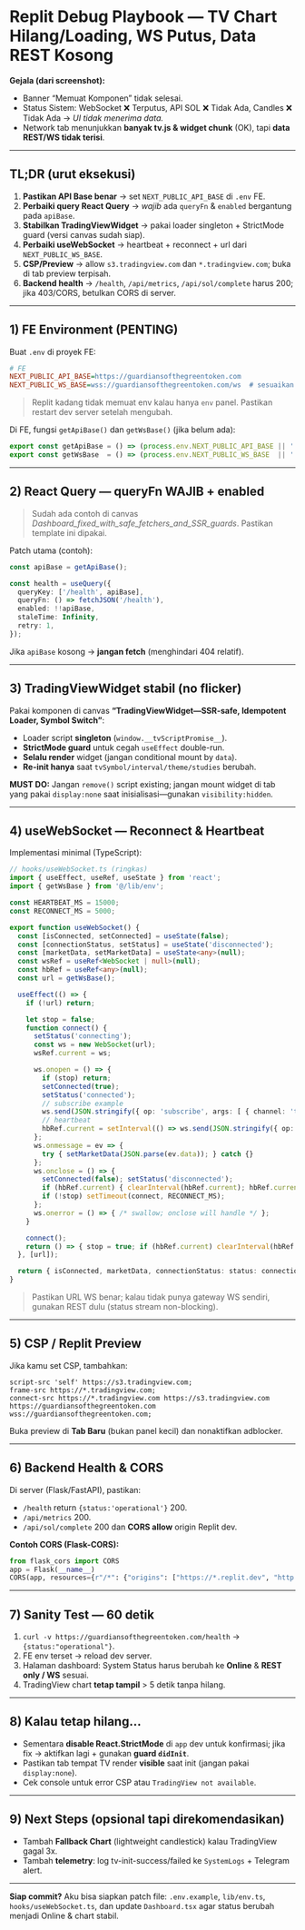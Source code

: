 # Replit Debug Playbook — TV Chart Hilang/Loading, WS Putus, Data REST Kosong

**Gejala (dari screenshot):**
- Banner “Memuat Komponen” tidak selesai.
- Status Sistem: WebSocket ❌ Terputus, API SOL ❌ Tidak Ada, Candles ❌ Tidak Ada → *UI tidak menerima data.*
- Network tab menunjukkan **banyak tv.js & widget chunk** (OK), tapi **data REST/WS tidak terisi**.

---

## TL;DR (urut eksekusi)
1) **Pastikan API Base benar** → set `NEXT_PUBLIC_API_BASE` di `.env` FE.  
2) **Perbaiki query React Query** → *wajib* ada `queryFn` & `enabled` bergantung pada `apiBase`.
3) **Stabilkan TradingViewWidget** → pakai loader singleton + StrictMode guard (versi canvas sudah siap).
4) **Perbaiki useWebSocket** → heartbeat + reconnect + url dari `NEXT_PUBLIC_WS_BASE`.
5) **CSP/Preview** → allow `s3.tradingview.com` dan `*.tradingview.com`; buka di tab preview terpisah.
6) **Backend health** → `/health`, `/api/metrics`, `/api/sol/complete` harus 200; jika 403/CORS, betulkan CORS di server.

---

## 1) FE Environment (PENTING)
Buat `.env` di proyek FE:
```ini
# FE
NEXT_PUBLIC_API_BASE=https://guardiansofthegreentoken.com
NEXT_PUBLIC_WS_BASE=wss://guardiansofthegreentoken.com/ws  # sesuaikan dengan gateway WS-mu
```
> Replit kadang tidak memuat env kalau hanya `env` panel. Pastikan restart dev server setelah mengubah.

Di FE, fungsi `getApiBase()` dan `getWsBase()` (jika belum ada):
```ts
export const getApiBase = () => (process.env.NEXT_PUBLIC_API_BASE || '').replace(/\/$/, '')
export const getWsBase  = () => (process.env.NEXT_PUBLIC_WS_BASE  || '')
```

---

## 2) React Query — queryFn WAJIB + enabled
> Sudah ada contoh di canvas *Dashboard_fixed_with_safe_fetchers_and_SSR_guards*. Pastikan template ini dipakai.

Patch utama (contoh):
```ts
const apiBase = getApiBase();

const health = useQuery({
  queryKey: ['/health', apiBase],
  queryFn: () => fetchJSON('/health'),
  enabled: !!apiBase,
  staleTime: Infinity,
  retry: 1,
});
```
Jika `apiBase` kosong → **jangan fetch** (menghindari 404 relatif).

---

## 3) TradingViewWidget stabil (no flicker)
Pakai komponen di canvas **“TradingViewWidget—SSR-safe, Idempotent Loader, Symbol Switch”**:
- Loader script **singleton** (`window.__tvScriptPromise__`).
- **StrictMode guard** untuk cegah `useEffect` double-run.
- **Selalu render** widget (jangan conditional mount by `data`).
- **Re-init hanya** saat `tvSymbol/interval/theme/studies` berubah.

**MUST DO:** Jangan `remove()` script existing; jangan mount widget di tab yang pakai `display:none` saat inisialisasi—gunakan `visibility:hidden`.

---

## 4) useWebSocket — Reconnect & Heartbeat
Implementasi minimal (TypeScript):
```ts
// hooks/useWebSocket.ts (ringkas)
import { useEffect, useRef, useState } from 'react';
import { getWsBase } from '@/lib/env';

const HEARTBEAT_MS = 15000;
const RECONNECT_MS = 5000;

export function useWebSocket() {
  const [isConnected, setConnected] = useState(false);
  const [connectionStatus, setStatus] = useState('disconnected');
  const [marketData, setMarketData] = useState<any>(null);
  const wsRef = useRef<WebSocket | null>(null);
  const hbRef = useRef<any>(null);
  const url = getWsBase();

  useEffect(() => {
    if (!url) return;

    let stop = false;
    function connect() {
      setStatus('connecting');
      const ws = new WebSocket(url);
      wsRef.current = ws;

      ws.onopen = () => {
        if (stop) return;
        setConnected(true);
        setStatus('connected');
        // subscribe example
        ws.send(JSON.stringify({ op: 'subscribe', args: [ { channel: 'tickers', instId: 'SOL-USDT-SWAP' }, { channel: 'books', instId: 'SOL-USDT-SWAP' } ] }));
        // heartbeat
        hbRef.current = setInterval(() => ws.send(JSON.stringify({ op: 'ping', t: Date.now() })), HEARTBEAT_MS);
      };
      ws.onmessage = ev => {
        try { setMarketData(JSON.parse(ev.data)); } catch {}
      };
      ws.onclose = () => {
        setConnected(false); setStatus('disconnected');
        if (hbRef.current) { clearInterval(hbRef.current); hbRef.current = null; }
        if (!stop) setTimeout(connect, RECONNECT_MS);
      };
      ws.onerror = () => { /* swallow; onclose will handle */ };
    }

    connect();
    return () => { stop = true; if (hbRef.current) clearInterval(hbRef.current); wsRef.current?.close(); };
  }, [url]);

  return { isConnected, marketData, connectionStatus: status: connectionStatus };
}
```
> Pastikan URL WS benar; kalau tidak punya gateway WS sendiri, gunakan REST dulu (status stream non-blocking).

---

## 5) CSP / Replit Preview
Jika kamu set CSP, tambahkan:
```
script-src 'self' https://s3.tradingview.com;
frame-src https://*.tradingview.com;
connect-src https://*.tradingview.com https://s3.tradingview.com https://guardiansofthegreentoken.com wss://guardiansofthegreentoken.com;
```
Buka preview di **Tab Baru** (bukan panel kecil) dan nonaktifkan adblocker.

---

## 6) Backend Health & CORS
Di server (Flask/FastAPI), pastikan:
- `/health` return `{status:'operational'}` 200.
- `/api/metrics` 200.
- `/api/sol/complete` 200 dan **CORS allow** origin Replit dev.

**Contoh CORS (Flask-CORS):**
```py
from flask_cors import CORS
app = Flask(__name__)
CORS(app, resources={r"/*": {"origins": ["https://*.replit.dev", "http://localhost:3000", "https://guardiansofthegreentoken.com"]}})
```

---

## 7) Sanity Test — 60 detik
1. `curl -v https://guardiansofthegreentoken.com/health` → `{status:"operational"}`.
2. FE env terset → reload dev server.
3. Halaman dashboard: System Status harus berubah ke **Online** & **REST only / WS** sesuai.
4. TradingView chart **tetap tampil** > 5 detik tanpa hilang.

---

## 8) Kalau tetap hilang…
- Sementara **disable React.StrictMode** di `app` dev untuk konfirmasi; jika fix → aktifkan lagi + gunakan **guard `didInit`**.
- Pastikan tab tempat TV render **visible** saat init (jangan pakai `display:none`).
- Cek console untuk error CSP atau `TradingView not available`.

---

## 9) Next Steps (opsional tapi direkomendasikan)
- Tambah **Fallback Chart** (lightweight candlestick) kalau TradingView gagal 3x.
- Tambah **telemetry**: log tv-init-success/failed ke `SystemLogs` + Telegram alert.

---

**Siap commit?** Aku bisa siapkan patch file: `.env.example`, `lib/env.ts`, `hooks/useWebSocket.ts`, dan update `Dashboard.tsx` agar status berubah menjadi Online & chart stabil.


